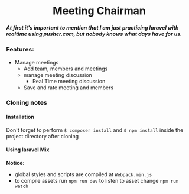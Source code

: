 # <center> Meeting Chairman </center>
##### At first it's important to mention that I am just practicing laravel with realtime using pusher.com, but nobody knows what days have for us.

### Features:

 - Manage meetings
	 - Add team, members and meetings
	 - manage meeting discussion
		 - Real Time meeting discussion
	 - Save and rate meeting and members

### Cloning notes
#### Installation
Don't forget to perform `$ composer install` and `$ npm install` inside the project directory after cloning

#### Using laravel Mix
**Notice:**  <br>
- global styles and scripts are compiled at `Webpack.min.js` <br>
- to compile assets run `npm run dev`
to listen to asset change `npm run watch`
